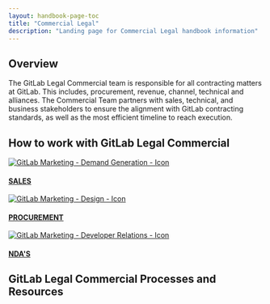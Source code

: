 ```yaml
---
layout: handbook-page-toc
title: "Commercial Legal"
description: "Landing page for Commercial Legal handbook information"
---
```


## Overview
The GitLab Legal Commercial team is responsible for all contracting matters at GitLab. This includes, procurement, revenue, channel, technical and alliances. The Commercial Team partners with sales, technical, and business stakeholders to ensure the alignment with GitLab contracting standards, as well as the most efficient timeline to reach execution. 

## How to work with GitLab Legal Commercial
<div class="row mkt-row">
  <a href="https://about.gitlab.com/handbook/legal/customer-negotiations/">
    <div class="col-sm-6 col-md-3 mkt-box">
      <div class="thumbnail product">
        <img src="/images/icons/blog.png" alt="GitLab Marketing - Demand Generation - Icon">
        <div class="caption">
          <p class="center description">
            <h4 class="orange">SALES</h4>
          </p>
        </div>
      </div>
    </div>
  </a>
  <a href="https://about.gitlab.com/handbook/legal/procurement-guide-collaborating-with-gitlab-legal/">
    <div class="col-sm-6 col-md-3 mkt-box">
      <div class="thumbnail product">
        <img src="/images/icons/swag_shop.png" alt="GitLab Marketing - Design - Icon">
        <div class="caption">
          <p class="center description">
            <h4 class="orange">PROCUREMENT</h4>
          </p>
        </div>
      </div>
    </div>
  </a>
  <a href="https://about.gitlab.com/handbook/legal/NDA/">
    <div class="col-sm-6 col-md-3 mkt-box">
      <div class="thumbnail product">
        <img src="/images/icons/location.png" alt="GitLab Marketing - Developer Relations - Icon">
        <div class="caption">
          <p class="center description">
            <h4 class="orange">NDA'S</h4>
          </p>
        </div>
      </div>
    </div>
  </a>
</div>
<!-- NEXT ROLL OF 4 -->



## GitLab Legal Commercial Processes and Resources

